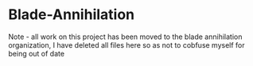 # Blade-Annihilation
Note - all work on this project has been moved to the blade annihilation organization, I have deleted all files here so as not to cobfuse myself for being out of date
